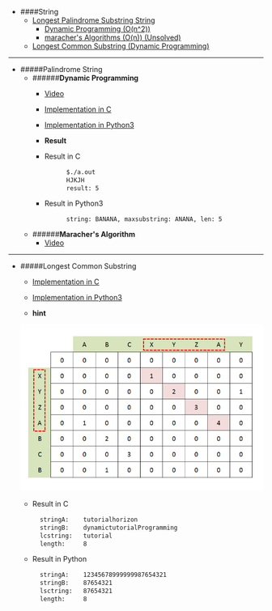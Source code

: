 * ####String
    - [Longest Palindrome Substring String](#palindrome-string)
    	- [Dynamic Programming (O(n^2))](#dynamic-programming)
    	- [maracher's Algorithms (O(n)) (Unsolved)](#maracher's-algorithm)
	- [Longest Common Substring (Dynamic Programming)](#longest-common-substring)



- - -

* #####Palindrome String
	* ######**Dynamic Programming**
		* [Video](https://www.youtube.com/watch?v=obBdxeCx_Qs)
		* [Implementation in C](https://github.com/zpoint/Algorithms/blob/master/String/ps_dp.c)
		* [Implementation in Python3](https://github.com/zpoint/Algorithms/blob/master/String/ps_dp.py)
		* **Result**


		* Result in C


					$./a.out
					HJKJH
					result: 5



		* Result in Python3

                	string: BANANA, maxsubstring: ANANA, len: 5


	* ######**Maracher's Algorithm**
		* [Video](https://www.youtube.com/watch?v=V-sEwsca1ak)



- - -

* #####Longest Common Substring
	* [Implementation in C](https://github.com/zpoint/Algorithms/blob/master/String/lcstring.c)
	* [Implementation in Python3](https://github.com/zpoint/Algorithms/blob/master/String/lcstring.py)


	* **hint**
    
    ![image](https://github.com/zpoint/Algorithms/blob/master/screenshots/lcs.png)
    
	* Result in C

			stringA:	tutorialhorizon
			stringB:	dynamictutorialProgramming
			lcstring:	tutorial
			length: 	8

	* Result in Python

			stringA:	12345678999999987654321
 			stringB:	87654321
 			lsctring:	87654321
 			length:	    8
